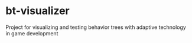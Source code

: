 # bt-visualizer
Project for visualizing and testing behavior trees with adaptive technology in game development

